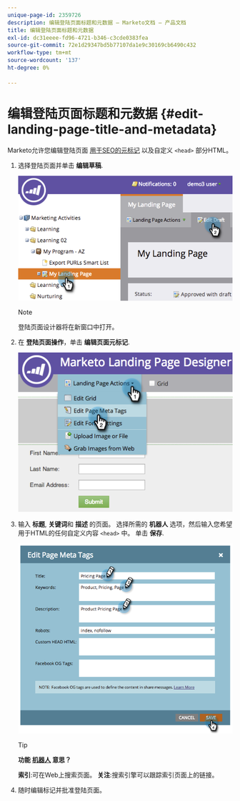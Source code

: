 ```yaml
---
unique-page-id: 2359726
description: 编辑登陆页面标题和元数据 — Marketo文档 — 产品文档
title: 编辑登陆页面标题和元数据
exl-id: dc31eeee-fd96-4721-b346-c3cde0383fea
source-git-commit: 72e1d29347bd5b77107da1e9c30169cb6490c432
workflow-type: tm+mt
source-wordcount: '137'
ht-degree: 0%

---
```


# 编辑登陆页面标题和元数据 {#edit-landing-page-title-and-metadata}

Marketo允许您编辑登陆页面 [用于SEO的元标记](https://www.w3schools.com/tags/tag_meta.asp) 以及自定义 `<head>` 部分HTML。

1. 选择登陆页面并单击 **编辑草稿**.

   ![](assets/image2014-9-17-11-3a39-3a21.png)

   >[!NOTE]
   >
   >登陆页面设计器将在新窗口中打开。

1. 在 **登陆页面操作**，单击 **编辑页面元标记**.

   ![](assets/image2014-9-17-11-3a39-3a32.png)

1. 输入 **标题**, **关键词**&#x200B;和 **描述** 的页面。 选择所需的 **机器人** 选项，然后输入您希望用于HTML的任何自定义内容 `<head>` 中。 单击 **保存**.

   ![](assets/image2014-9-17-11-3a39-3a50.png)

   >[!TIP]
   >
   >**功能 [机器人](https://www.robotstxt.org/meta.html) 意思？**
   >
   >**索引**:可在Web上搜索页面。 **关注**:搜索引擎可以跟踪索引页面上的链接。

1. 随时编辑标记并批准登陆页面。
